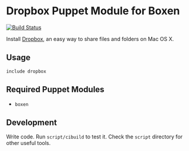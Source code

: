 # Dropbox Puppet Module for Boxen
[![Build
Status](https://travis-ci.org/Betterment/puppet-dropbox.png?branch=master)](https://travis-ci.org/Betterment/puppet-dropbox)

Install [Dropbox](http://www.dropbox.com), an easy way to share files
and folders on Mac OS X.

## Usage

```puppet
include dropbox
```

## Required Puppet Modules

* `boxen`

## Development

Write code. Run `script/cibuild` to test it. Check the `script`
directory for other useful tools.
